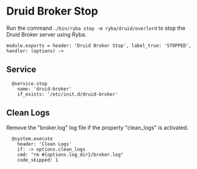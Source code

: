 
# Druid Broker Stop

Run the command `./bin/ryba stop -m ryba/druid/overlord` to stop the Druid 
Broker server using Ryba.

    module.exports = header: 'Druid Broker Stop', label_true: 'STOPPED', handler: (options) ->

## Service

      @service.stop
        name: 'druid-broker'
        if_exists: '/etc/init.d/druid-broker'

## Clean Logs

Remove the "broker.log" log file if the property "clean_logs" is
activated.

      @system.execute
        header: 'Clean Logs'
        if: -> options.clean_logs
        cmd: "rm #{options.log_dir}/broker.log"
        code_skipped: 1
